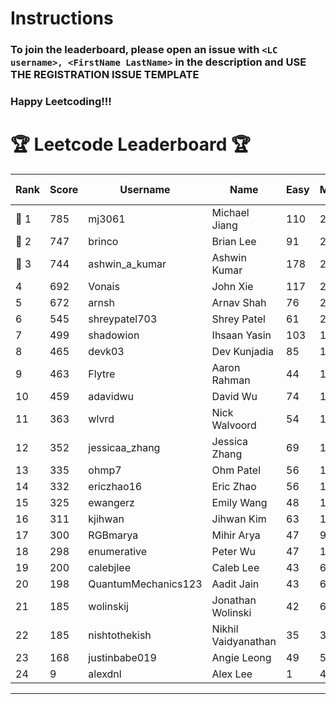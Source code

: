# Instructions
### To join the leaderboard, please open an issue with `<LC username>, <FirstName LastName>` in the description and USE THE REGISTRATION ISSUE TEMPLATE
### Happy Leetcoding!!!


# 🏆 Leetcode Leaderboard 🏆

| Rank | Score | Username       | Name | Easy | Medium | Hard | Problems Solved |
|------|----------------|-----------------|-------------------|--------------|--------------|--------------|--------------|
| 🥇 1 | 785 | mj3061 | Michael Jiang | 110 | 273 | 43 | 426 |
| 🥈 2 | 747 | brinco | Brian Lee | 91 | 271 | 38 | 400 |
| 🥉 3 | 744 | ashwin_a_kumar | Ashwin Kumar | 178 | 253 | 20 | 451 |
| 4 | 692 | Vonais | John Xie | 117 | 235 | 35 | 387 |
| 5 | 672 | arnsh | Arnav Shah | 76 | 220 | 52 | 348 |
| 6 | 545 | shreypatel703 | Shrey Patel | 61 | 206 | 24 | 291 |
| 7 | 499 | shadowion | Ihsaan Yasin | 103 | 168 | 20 | 291 |
| 8 | 465 | devk03 | Dev Kunjadia | 85 | 175 | 10 | 270 |
| 9 | 463 | Flytre | Aaron Rahman | 44 | 148 | 41 | 233 |
| 10 | 459 | adavidwu | David Wu | 74 | 152 | 27 | 253 |
| 11 | 363 | wlvrd | Nick Walvoord | 54 | 138 | 11 | 203 |
| 12 | 352 | jessicaa_zhang | Jessica Zhang | 69 | 128 | 9 | 206 |
| 13 | 335 | ohmp7 | Ohm Patel | 56 | 123 | 11 | 190 |
| 14 | 332 | ericzhao16 | Eric Zhao | 56 | 123 | 10 | 189 |
| 15 | 325 | ewangerz | Emily Wang | 48 | 110 | 19 | 177 |
| 16 | 311 | kjihwan | Jihwan Kim | 63 | 103 | 14 | 180 |
| 17 | 300 | RGBmarya | Mihir Arya | 47 | 98 | 19 | 164 |
| 18 | 298 | enumerative | Peter Wu | 47 | 106 | 13 | 166 |
| 19 | 200 | calebjlee | Caleb Lee | 43 | 68 | 7 | 118 |
| 20 | 198 | QuantumMechanics123 | Aadit Jain | 43 | 64 | 9 | 116 |
| 21 | 185 | wolinskij | Jonathan Wolinski | 42 | 67 | 3 | 112 |
| 22 | 185 | nishtothekish | Nikhil Vaidyanathan | 35 | 39 | 24 | 98 |
| 23 | 168 | justinbabe019 | Angie Leong | 49 | 55 | 3 | 107 |
| 24 | 9 | alexdnl | Alex Lee | 1 | 4 | 0 | 5 |
---